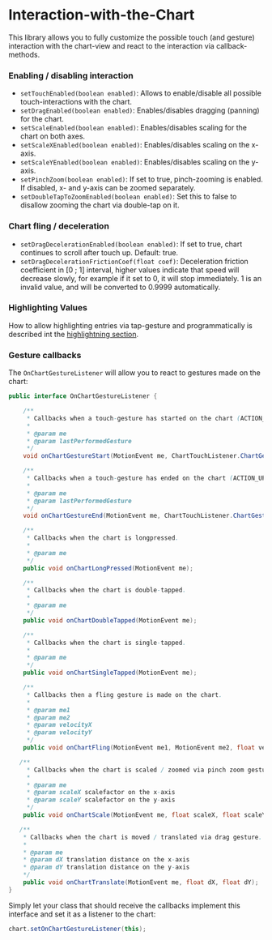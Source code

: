 # Interaction-with-the-Chart

This library allows you to fully customize the possible touch (and gesture) interaction with the chart-view and react to the interaction via callback-methods.

### Enabling / disabling interaction
 - <code>setTouchEnabled(boolean enabled)</code>: Allows to enable/disable all possible touch-interactions with the chart.
 - <code>setDragEnabled(boolean enabled)</code>: Enables/disables dragging (panning) for the chart.
 - <code>setScaleEnabled(boolean enabled)</code>: Enables/disables scaling for the chart on both axes.
 - <code>setScaleXEnabled(boolean enabled)</code>:  Enables/disables scaling on the x-axis.
 - <code>setScaleYEnabled(boolean enabled)</code>:  Enables/disables scaling on the y-axis.
 - <code>setPinchZoom(boolean enabled)</code>: If set to true, pinch-zooming is enabled. If disabled, x- and y-axis can be zoomed separately.
 - <code>setDoubleTapToZoomEnabled(boolean enabled)</code>: Set this to false to disallow zooming the chart via double-tap on it.

### Chart fling / deceleration
 - <code>setDragDecelerationEnabled(boolean enabled)</code>: If set to true, chart continues to scroll after touch up. Default: true.
 - <code>setDragDecelerationFrictionCoef(float coef)</code>: Deceleration friction coefficient in [0 ; 1] interval, higher values indicate that speed will decrease slowly, for example if it set to 0, it will stop immediately. 1 is an invalid value, and will be converted to 0.9999 automatically.

### Highlighting Values

How to allow highlighting entries via tap-gesture and programmatically is described int the [highlightning section](https://github.com/PhilJay/MPAndroidChart/wiki/Highlighting).

### Gesture callbacks

The `OnChartGestureListener` will allow you to react to gestures made on the chart:
```java
public interface OnChartGestureListener {

    /**
     * Callbacks when a touch-gesture has started on the chart (ACTION_DOWN)
     *
     * @param me
     * @param lastPerformedGesture
     */
    void onChartGestureStart(MotionEvent me, ChartTouchListener.ChartGesture lastPerformedGesture);

    /**
     * Callbacks when a touch-gesture has ended on the chart (ACTION_UP, ACTION_CANCEL)
     *
     * @param me
     * @param lastPerformedGesture
     */
    void onChartGestureEnd(MotionEvent me, ChartTouchListener.ChartGesture lastPerformedGesture);

    /**
     * Callbacks when the chart is longpressed.
     * 
     * @param me
     */
    public void onChartLongPressed(MotionEvent me);

    /**
     * Callbacks when the chart is double-tapped.
     * 
     * @param me
     */
    public void onChartDoubleTapped(MotionEvent me);

    /**
     * Callbacks when the chart is single-tapped.
     * 
     * @param me
     */
    public void onChartSingleTapped(MotionEvent me);

    /**
     * Callbacks then a fling gesture is made on the chart.
     * 
     * @param me1
     * @param me2
     * @param velocityX
     * @param velocityY
     */
    public void onChartFling(MotionEvent me1, MotionEvent me2, float velocityX, float velocityY);

   /**
     * Callbacks when the chart is scaled / zoomed via pinch zoom gesture.
     * 
     * @param me
     * @param scaleX scalefactor on the x-axis
     * @param scaleY scalefactor on the y-axis
     */
    public void onChartScale(MotionEvent me, float scaleX, float scaleY);

   /**
    * Callbacks when the chart is moved / translated via drag gesture.
    *
    * @param me
    * @param dX translation distance on the x-axis
    * @param dY translation distance on the y-axis
    */
    public void onChartTranslate(MotionEvent me, float dX, float dY);
}
```

Simply let your class that should receive the callbacks implement this interface and set it as a listener to the chart:
```java
chart.setOnChartGestureListener(this);
```
